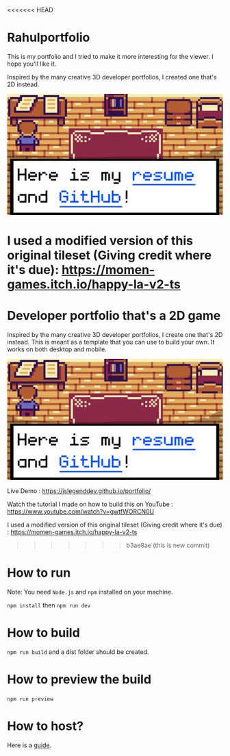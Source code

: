 <<<<<<< HEAD
# Rahulportfolio
This is my portfolio and I tried to make it more interesting for the viewer. I hope you'll like it.




Inspired by the many creative 3D developer portfolios, I created one that's 2D instead.


![A screenshot of the project](./developerportfoliothumbnail.png)


I used a modified version of this original tileset (Giving credit where it's due): https://momen-games.itch.io/happy-la-v2-ts
=======
# Developer portfolio that's a 2D game

Inspired by the many creative 3D developer portfolios, I create one that's 2D instead.
This is meant as a template that you can use to build your own. It works on both desktop
and mobile.

![A screenshot of the project](./developerportfoliothumbnail.png)

Live Demo : https://jslegenddev.github.io/portfolio/

Watch the tutorial I made on how to build this on YouTube : https://www.youtube.com/watch?v=gwtfWORCN0U

I used a modified version of this original tileset (Giving credit where it's due) : https://momen-games.itch.io/happy-la-v2-ts
>>>>>>> b3ae8ae (this is new commit)

# How to run

Note: You need `Node.js` and `npm` installed on your machine.

`npm install` then `npm run dev`

# How to build

`npm run build` and a dist folder should be created.

# How to preview the build

`npm run preview`

# How to host?

Here is a [guide](HOW_TO_DEPLOY.MD).
